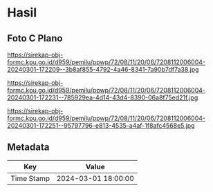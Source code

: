 # Hasil

## Foto C Plano

https://sirekap-obj-formc.kpu.go.id/d959/pemilu/ppwp/72/08/11/20/06/7208112006004-20240301-172209--3b8af855-4792-4a46-8341-7a90b7df7a38.jpg

https://sirekap-obj-formc.kpu.go.id/d959/pemilu/ppwp/72/08/11/20/06/7208112006004-20240301-172231--785929ea-4d14-43d4-8390-06a8f75ed21f.jpg

https://sirekap-obj-formc.kpu.go.id/d959/pemilu/ppwp/72/08/11/20/06/7208112006004-20240301-172251--95797796-e813-4535-a4af-1f8afc4568e5.jpg


## Metadata

| Key        | Value               |
| ---------- | ------------------- |
| Time Stamp | 2024-03-01 18:00:00 |



